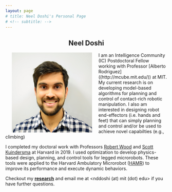 ```yaml
---
layout: page
# title: Neel Doshi's Personal Page
# <!-- subtitle: -->
---
```


<h2 style="text-align:center;">Neel Doshi</h2>

<!-- ![headshot](/assets/img/photo_whitebkgndpc.jpg =10x10) -->
<img src="/assets/img/photo_whitebkgndpc.jpg" alt="It's a headshot!" align=left width="250" height="250" hspace="20"> 
I am an Intelligence Community (IC) Postdoctoral Fellow working with Professor [Alberto Rodriguez]((http://mcube.mit.edu/)) at MIT. My current research is on developing model-based algorithms for planning and control of contact-rich robotic manipulation. I also am interested in designing robot end-effectors (i.e. hands and feet) that can simply planning and control and/or be used to achieve novel capabilties (e.g., climbing)

I completed my doctoral work with Professors [Robert Wood](https://www.micro.seas.harvard.edu/) and [Scott Kuindersma](https://agile.seas.harvard.edu/) at Harvard in 2019. I used optimization to develop physics-based design, planning, and control tools for legged microrobots. These tools were applied to the Harvard Ambulatory Microrobot ([HAMR](https://vimeo.com/274138812)) to improve its performance and execute dynamic behaviors. 

Checkout my **[research](https://neeld.github.io/research/)** and email me at <nddoshi (at) mit (dot) edu> if you have further questions. 



